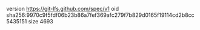 version https://git-lfs.github.com/spec/v1
oid sha256:9970c9f5fdf06b23b86a7fef369afc279f7b829d0165f19114cd2b8cc5435151
size 4693
